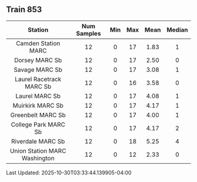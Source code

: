 ## Train 853

| Station | Num Samples | Min | Max | Mean | Median |
| :-----: | :---------: | :-: | :-: | :--: | :----: |
| Camden Station MARC | 12 | 0 | 17 | 1.83 | 1 |
| Dorsey MARC Sb | 12 | 0 | 17 | 2.50 | 0 |
| Savage MARC Sb | 12 | 0 | 17 | 3.08 | 1 |
| Laurel Racetrack MARC Sb | 12 | 0 | 16 | 3.58 | 0 |
| Laurel MARC Sb | 12 | 0 | 17 | 4.08 | 1 |
| Muirkirk MARC Sb | 12 | 0 | 17 | 4.17 | 1 |
| Greenbelt MARC Sb | 12 | 0 | 17 | 4.00 | 1 |
| College Park MARC Sb | 12 | 0 | 17 | 4.17 | 2 |
| Riverdale MARC Sb | 12 | 0 | 18 | 5.25 | 4 |
| Union Station MARC Washington | 12 | 0 | 12 | 2.33 | 0 |


Last Updated: 2025-10-30T03:33:44.139905-04:00